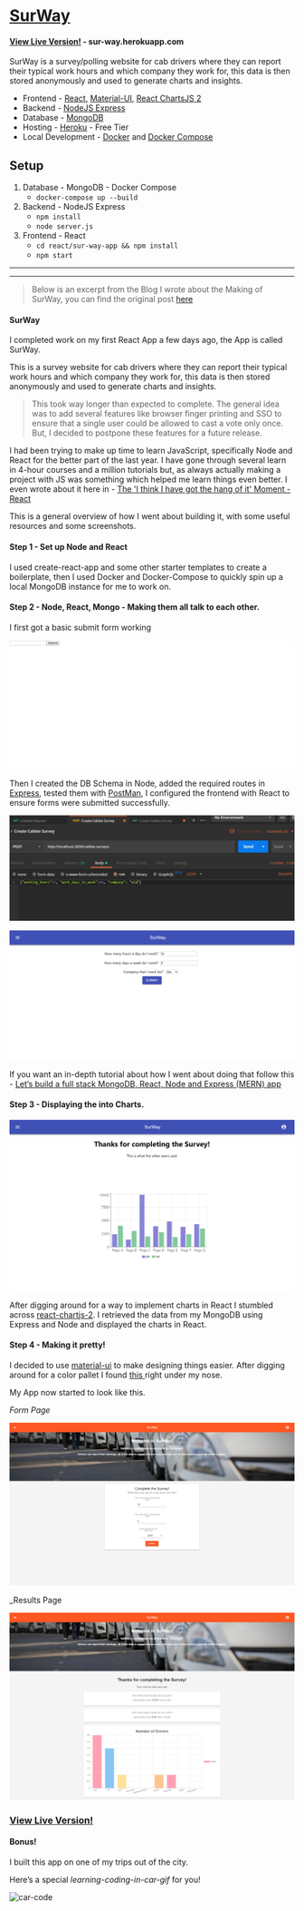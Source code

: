 # [SurWay](sur-way.herokuapp.com)

#### [View Live Version!](sur-way.herokuapp.com) - sur-way.herokuapp.com

SurWay is a survey/polling website for cab drivers where they can report their typical work hours and which company they work for, this data is then stored anonymously and used to generate charts and insights.

* Frontend - [React](https://reactjs.org/), [Material-UI](https://material-ui.com/), [React ChartsJS 2](https://www.npmjs.com/package/react-chartjs-2)
* Backend - [NodeJS Express](https://expressjs.com/)
* Database - [MongoDB](https://www.mongodb.com/)
* Hosting - [Heroku](https://www.heroku.com/) - Free Tier
* Local Development - [Docker](https://www.docker.com/) and [Docker Compose](https://docs.docker.com/compose/)

## Setup

1. Database - MongoDB -  Docker Compose
   * `docker-compose up --build`
2. Backend - NodeJS Express
   * `npm install`
   * `node server.js`
3. Frontend - React
   * `cd react/sur-way-app && npm install`
   * `npm start`





<hr>

<hr>

> Below is an excerpt from the Blog I wrote about the Making of SurWay, you can find the original post [here](https://www.linkedin.com/pulse/surway-survey-site-drivers-my-first-react-app-rohan-sawant/)

#### SurWay

I completed work on my first React App a few days ago, the App is called SurWay.

This is a survey website for cab drivers where they can report their typical work hours and which company they work for, this data is then stored anonymously and used to generate charts and insights.

> This took way longer than expected to complete. The general idea was to add several features like browser finger printing and SSO to ensure that a single user could be allowed to cast a vote only once. But, I decided to postpone these features for a future release. 

I had been trying to make up time to learn JavaScript, specifically Node and React for the better part of the last year. I have gone through several learn in 4-hour courses and a million tutorials but, as always actually making a project with JS was something which helped me learn things even better. I even wrote about it here in - [The 'I think I have got the hang of it' Moment - React](https://dev.to/rohansawant/the-i-think-i-have-got-the-hang-of-it-moment-react-5025)

This is a general overview of how I went about building it, with some useful resources and some screenshots. 

#### Step 1 - Set up Node and React

I used create-react-app and some other starter templates to create a boilerplate, then I used Docker and Docker-Compose to quickly spin up a local MongoDB instance for me to work on.

#### Step 2 - Node, React, Mongo - Making them all talk to each other.

I first got a basic submit form working 

![screencapture-localhost-3000-2019-10-05-19_02_13](images/screencapture-localhost-3000-2019-10-05-19_02_13.png)

Then I created the DB Schema in Node, added the required routes in [Express](https://expressjs.com/), tested them with [PostMan](https://www.getpostman.com/), I configured the frontend with React to ensure forms were submitted successfully.

![postman](images/postman.png)

![screencapture-localhost-3000-2019-10-06-10_26_48](images/screencapture-localhost-3000-2019-10-06-10_26_48.png)

If you want an in-depth tutorial about how I went about doing that follow this - [Let’s build a full stack MongoDB, React, Node and Express (MERN) app](https://medium.com/javascript-in-plain-english/full-stack-mongodb-react-node-js-express-js-in-one-simple-app-6cc8ed6de274)

#### Step 3 - Displaying the into Charts.

![screencapture-localhost-3001-thanks-2019-10-12-22_42_57](images/screencapture-localhost-3001-thanks-2019-10-12-22_42_57.png)

After digging around for a way to implement charts in React I stumbled across [react-chartjs-2](https://www.npmjs.com/package/react-chartjs-2). I retrieved the data from my MongoDB using Express and Node and displayed the charts in React.  

#### Step 4 - Making it pretty!

I decided to use [material-ui](https://material-ui.com/) to make designing things easier. After digging around for a color pallet I found [this ](https://material-ui.com/system/palette/)right under my nose.  

My App now started to look like this. 

_Form Page_

![home](images/home.png)

_Results Page

![report](images/report.png)



### [View Live Version!](sur-way.herokuapp.com) 



#### Bonus!

I built this app on one of my trips out of the city. 

Here’s a special _learning-coding-in-car-gif_ for you!

![car-code](images/car-code.gif)